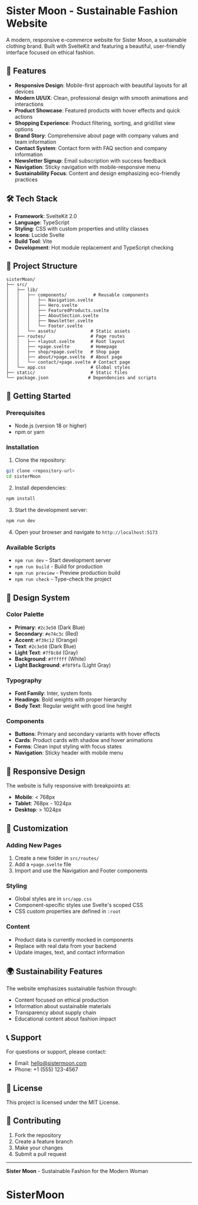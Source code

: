 # Sister Moon - Sustainable Fashion Website

A modern, responsive e-commerce website for Sister Moon, a sustainable clothing brand. Built with SvelteKit and featuring a beautiful, user-friendly interface focused on ethical fashion.

## 🌟 Features

- **Responsive Design**: Mobile-first approach with beautiful layouts for all devices
- **Modern UI/UX**: Clean, professional design with smooth animations and interactions
- **Product Showcase**: Featured products with hover effects and quick actions
- **Shopping Experience**: Product filtering, sorting, and grid/list view options
- **Brand Story**: Comprehensive about page with company values and team information
- **Contact System**: Contact form with FAQ section and company information
- **Newsletter Signup**: Email subscription with success feedback
- **Navigation**: Sticky navigation with mobile-responsive menu
- **Sustainability Focus**: Content and design emphasizing eco-friendly practices

## 🛠️ Tech Stack

- **Framework**: SvelteKit 2.0
- **Language**: TypeScript
- **Styling**: CSS with custom properties and utility classes
- **Icons**: Lucide Svelte
- **Build Tool**: Vite
- **Development**: Hot module replacement and TypeScript checking

## 📁 Project Structure

```
sisterMoon/
├── src/
│   ├── lib/
│   │   ├── components/          # Reusable components
│   │   │   ├── Navigation.svelte
│   │   │   ├── Hero.svelte
│   │   │   ├── FeaturedProducts.svelte
│   │   │   ├── AboutSection.svelte
│   │   │   ├── Newsletter.svelte
│   │   │   └── Footer.svelte
│   │   └── assets/             # Static assets
│   ├── routes/                 # Page routes
│   │   ├── +layout.svelte      # Root layout
│   │   ├── +page.svelte        # Homepage
│   │   ├── shop/+page.svelte   # Shop page
│   │   ├── about/+page.svelte  # About page
│   │   └── contact/+page.svelte # Contact page
│   └── app.css                 # Global styles
├── static/                     # Static files
└── package.json               # Dependencies and scripts
```

## 🚀 Getting Started

### Prerequisites

- Node.js (version 18 or higher)
- npm or yarn

### Installation

1. Clone the repository:
```bash
git clone <repository-url>
cd sisterMoon
```

2. Install dependencies:
```bash
npm install
```

3. Start the development server:
```bash
npm run dev
```

4. Open your browser and navigate to `http://localhost:5173`

### Available Scripts

- `npm run dev` - Start development server
- `npm run build` - Build for production
- `npm run preview` - Preview production build
- `npm run check` - Type-check the project

## 🎨 Design System

### Color Palette
- **Primary**: `#2c3e50` (Dark Blue)
- **Secondary**: `#e74c3c` (Red)
- **Accent**: `#f39c12` (Orange)
- **Text**: `#2c3e50` (Dark Blue)
- **Light Text**: `#7f8c8d` (Gray)
- **Background**: `#ffffff` (White)
- **Light Background**: `#f8f9fa` (Light Gray)

### Typography
- **Font Family**: Inter, system fonts
- **Headings**: Bold weights with proper hierarchy
- **Body Text**: Regular weight with good line height

### Components
- **Buttons**: Primary and secondary variants with hover effects
- **Cards**: Product cards with shadow and hover animations
- **Forms**: Clean input styling with focus states
- **Navigation**: Sticky header with mobile menu

## 📱 Responsive Design

The website is fully responsive with breakpoints at:
- **Mobile**: < 768px
- **Tablet**: 768px - 1024px
- **Desktop**: > 1024px

## 🔧 Customization

### Adding New Pages
1. Create a new folder in `src/routes/`
2. Add a `+page.svelte` file
3. Import and use the Navigation and Footer components

### Styling
- Global styles are in `src/app.css`
- Component-specific styles use Svelte's scoped CSS
- CSS custom properties are defined in `:root`

### Content
- Product data is currently mocked in components
- Replace with real data from your backend
- Update images, text, and contact information

## 🌍 Sustainability Features

The website emphasizes sustainable fashion through:
- Content focused on ethical production
- Information about sustainable materials
- Transparency about supply chain
- Educational content about fashion impact

## 📞 Support

For questions or support, please contact:
- Email: hello@sistermoon.com
- Phone: +1 (555) 123-4567

## 📄 License

This project is licensed under the MIT License.

## 🤝 Contributing

1. Fork the repository
2. Create a feature branch
3. Make your changes
4. Submit a pull request

---

**Sister Moon** - Sustainable Fashion for the Modern Woman
# SisterMoon
